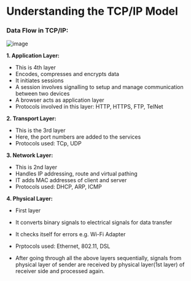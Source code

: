 # Understanding the TCP/IP Model

### **Data Flow in TCP/IP:**

![image](https://user-images.githubusercontent.com/63872951/118538356-b28e8380-b76b-11eb-8716-7e5463333f3b.png)

**1. Application Layer:**

- This is 4th layer
- Encodes, compresses and encrypts data
- It initiates sessions
- A session involves signalling to setup and manage communication between two devices
- A browser acts as application layer
- Protocols involved in this layer: HTTP, HTTPS, FTP, TelNet

**2. Transport Layer:**

- This is the 3rd layer
- Here, the port numbers are added to the services
- Protocols used: TCp, UDP

**3. Network Layer:**

- This is 2nd layer
- Handles IP addressing, route and virtual pathing
- IT adds MAC addresses of client and server
- Protocols used: DHCP, ARP, ICMP

**4. Physical Layer:**
 
- First layer
- It converts binary signals to electrical signals for data transfer
- It checks itself for errors e.g. Wi-Fi Adapter
- Prptocols used: Ethernet, 802.11, DSL

- After going through all the above layers sequentially, signals from physical layer of sender are received by physical layer(1st layer) of receiver side and processed again.
